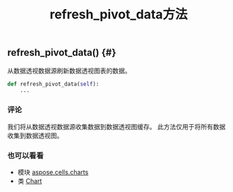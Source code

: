 ﻿---
title: refresh_pivot_data方法
second_title: Aspose.Cells for Python via .NET API 参考文献
description:
type: docs
weight: 90
url: /zh/python-net/aspose.cells.charts/chart/refresh_pivot_data/
is_root: false
---
##  refresh_pivot_data() {#}
从数据透视数据源刷新数据透视图表的数据。



```python
def refresh_pivot_data(self):
    ...
```


### 评论

我们将从数据透视数据源收集数据到数据透视图缓存。
此方法仅用于将所有数据收集到数据透视图。


### 也可以看看
* 模块 [aspose.cells.charts](../../)
* 类 [Chart](/cells/zh/python-net/aspose.cells.charts/chart)
